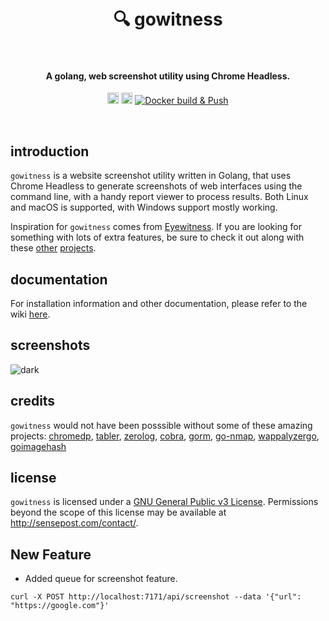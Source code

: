 <h1 align="center">
  <br>
    🔍 gowitness
  <br>
  <br>
</h1>

<h4 align="center">A golang, web screenshot utility using Chrome Headless.</h4>
<p align="center">
  <a href="https://twitter.com/leonjza"><img src="https://img.shields.io/badge/twitter-%40leonjza-blue.svg" alt="@leonjza" height="18"></a>
  <a href="https://goreportcard.com/report/github.com/sensepost/gowitness"><img src="https://goreportcard.com/badge/github.com/sensepost/gowitness" alt="Go Report Card" height="18"></a>
  <a href="https://github.com/sensepost/gowitness/actions/workflows/docker.yml"><img alt="Docker build & Push" src="https://github.com/sensepost/gowitness/actions/workflows/docker.yml/badge.svg"></a>
</p>
<br>

## introduction

`gowitness` is a website screenshot utility written in Golang, that uses Chrome Headless to generate screenshots of web interfaces using the command line, with a handy report viewer to process results. Both Linux and macOS is supported, with Windows support mostly working.

Inspiration for `gowitness` comes from [Eyewitness](https://github.com/ChrisTruncer/EyeWitness). If you are looking for something with lots of extra features, be sure to check it out along with these [other](https://github.com/afxdub/http-screenshot-html) [projects](https://github.com/breenmachine/httpscreenshot).

## documentation

For installation information and other documentation, please refer to the wiki [here](https://github.com/sensepost/gowitness/wiki).

## screenshots

![dark](images/gowitness-detail.png)

## credits

`gowitness` would not have been posssible without some of these amazing projects: [chromedp](https://github.com/chromedp/chromedp), [tabler](https://github.com/tabler/tabler), [zerolog](https://github.com/rs/zerolog), [cobra](https://github.com/spf13/cobra), [gorm](https://github.com/go-gorm/gorm), [go-nmap](https://github.com/lair-framework/go-nmap), [wappalyzergo](https://github.com/projectdiscovery/wappalyzergo), [goimagehash](https://github.com/corona10/goimagehash)

## license

`gowitness` is licensed under a [GNU General Public v3 License](https://www.gnu.org/licenses/gpl-3.0.en.html). Permissions beyond the scope of this license may be available at <http://sensepost.com/contact/>.

## New Feature  

- Added queue for screenshot feature.  

```
curl -X POST http://localhost:7171/api/screenshot --data '{"url": "https://google.com"}'
```
